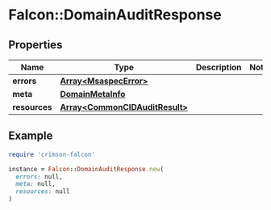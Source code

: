 # Falcon::DomainAuditResponse

## Properties

| Name | Type | Description | Notes |
| ---- | ---- | ----------- | ----- |
| **errors** | [**Array&lt;MsaspecError&gt;**](MsaspecError.md) |  |  |
| **meta** | [**DomainMetaInfo**](DomainMetaInfo.md) |  |  |
| **resources** | [**Array&lt;CommonCIDAuditResult&gt;**](CommonCIDAuditResult.md) |  |  |

## Example

```ruby
require 'crimson-falcon'

instance = Falcon::DomainAuditResponse.new(
  errors: null,
  meta: null,
  resources: null
)
```

